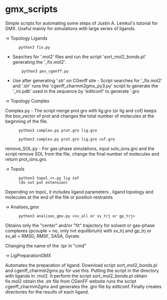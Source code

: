 # gmx_scripts
Simple scripts for automating some steps of Justin A. Lemkul's tutorial for GMX. Useful mainly for simulations with large series of ligands.

-> Topology Ligands

          python3 fix.py 
          
- Searches for '.mol2' files and run the script 'sort_mol2_bonds.pl' generating the '_fix.mol2'.

          python3 pos_cgenff.py

- Use after generating '.str' on CGenff site - Script searches for '_fix.mol2' and '.str' runs the 'cgenff_charmm2gmx_py3.py' script to generate the '_ini.pdb' used in the sequence by 'editconf' to generate '.gro


-> Topology Complex 

Complex.py - The script merge prot.gro with lig.gro (or lig and cof) keeps the box_vector of prot and changes the total number of molecules at the beginning of the file.

          python3 complex.py prot.gro lig.gro

          python3 complex.py prot.gro lig.gro cof.gro

remove_SOL.py - For gas-phase simulations, input solv_ions.gro and the script remove SOL from the file, change the final number of molecules and return prot_ions.gro.


-> Topols

          python3 topol_<>.py lig cof
          (do not put extension)

Depending on topol_ it includes ligand parameters , ligand topology and molecules at the end of the file or position restraints 

-> Analises_gmx

          python3 analises_gmx.py <sv_all or sv_trj or gp_trj>

Obtains only the "center" and/or "fit" trajectory for solvent or gas-phase complexes (pcouple = no, only nvt equilibrium) with sv_trj and gp_trj or sv_all = RMSD, RMSF, SASA, Gyrate.

Changing the name of the .tpr in "cmd"


-> LigPreparationGMX

Automates the preparation of ligand. Download script sort_mol2_bonds.pl and cgenff_charmm2gmx.py for use this.
Putting the script in the directory with ligands in .mol2.
It perform the script sort_mol2_bonds.pl obtain fix.mol2 obtain the .str file from CGenFF website runs the script cgenff_charmm2gmx and generates the .gro file by editconf.
Finally creates directories for the results of each ligand.

